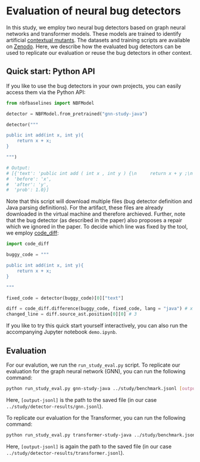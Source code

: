 # Evaluation of neural bug detectors
In this study, we employ two neural bug detectors based on graph neural networks and transformer models. These models are trained to identify artificial [contextual mutants](https://doi.org/10.1109/ICST53961.2022.00027). The datasets and training scripts are available on [Zenodo](https://zenodo.org/record/5547824). 
Here, we describe how the evaluated bug detectors can be used to replicate our evaluation or reuse the bug detectors in other context.

## Quick start: Python API
If you like to use the bug detectors in your own projects, you can easily
access them via the Python API:
```python
from nbfbaselines import NBFModel

detector = NBFModel.from_pretrained("gnn-study-java")

detector("""

public int add(int x, int y){
    return x + x;
}

""")

# Output:
# [{'text': 'public int add ( int x , int y ) {\n     return x + y ;\n }',
#  'before': 'x',
#  'after': 'y',
#  'prob': 1.0}]

```
Note that this script will download multiple files (bug detector definition and Java parsing definitions). For the artifact, these files are already downloaded in the virtual machine and therefore archieved. Further, note that the bug detector (as described in the paper) also proposes a repair which we ignored in the paper. To decide which line was fixed by the tool, we employ [code_diff](https://github.com/cedricrupb/code_diff):
```python
import code_diff

buggy_code = """

public int add(int x, int y){
    return x + x;
}

"""

fixed_code = detector(buggy_code)[0]["text"]

diff = code_diff.difference(buggy_code, fixed_code, lang = "java") # x -> y
changed_line = diff.source_ast.position[0][0] # 3

```
If you like to try this quick start yourself interactively, you can also run the accompanying Jupyter notebook `demo.ipynb`.

## Evaluation
For our evalution, we run the `run_study_eval.py` script. To replicate our evaluation for the graph neural network (GNN), you can run the following command:
```bash
python run_study_eval.py gnn-study-java ../study/benchmark.jsonl [output-jsonl]
``` 
Here, `[output-jsonl]` is the path to the saved file (in our case `../study/detector-results/gnn.jsonl`).

To replicate our evaluation for the Transformer, you can run the following command:
```bash
python run_study_eval.py transformer-study-java ../study/benchmark.jsonl [output-jsonl]
``` 
Here, `[output-jsonl]` is again the path to the saved file (in our case `../study/detector-results/transformer.jsonl`).